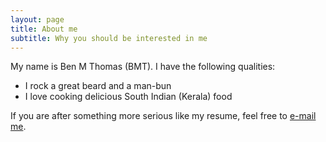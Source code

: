 ```yaml
---
layout: page
title: About me
subtitle: Why you should be interested in me
---
```


My name is Ben M Thomas (BMT). I have the following qualities:

- I rock a great beard and a man-bun
- I love cooking delicious South Indian (Kerala) food

If you are after something more serious like my resume, feel free to [e-mail me](benmthomas92@gmail.com).